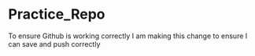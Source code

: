 # Practice_Repo
To ensure Github is working correctly
I am making this change to ensure I can save and push correctly
